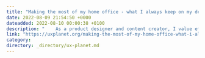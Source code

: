 ```yaml
---
title: "Making the most of my home office - what I always keep on my desk as a product designer"
date: 2022-08-09 21:54:50 +0000
dateadded: 2022-08-10 00:00:38 +0100
description: "    As a product designer and content creator, I value efficiency and aesthetics when it comes to organizing my space.  Continue reading on UX Planet »  "
link: "https://uxplanet.org/making-the-most-of-my-home-office-what-i-always-keep-on-my-desk-as-a-product-designer-3f79ad73ef80?source=rss----819cc2aaeee0---4"
category:
directory: _directory/ux-planet.md
---
```

